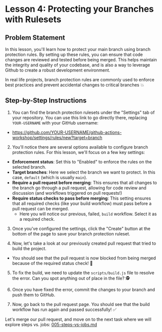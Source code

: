 # Lesson 4: Protecting your Branches with Rulesets

## Problem Statement

In this lesson, you'll learn how to protect your main branch using branch protection rules.
By setting up these rules, you can ensure that code changes are reviewed and tested before being merged.
This helps maintain the integrity and quality of your codebase, and is also a way to leverage Github to create a robust development environment.

In real life projects, branch protection rules are commonly used to enforce best practices and prevent accidental changes to critical branches 💥


## Step-by-Step Instructions

1. You can find the branch protection rulesets under the "Settings" tab of your repository. You can use this link to go directly there, replacing `YOUR-USERNAME` with your GitHub username:
- https://github.com/YOUR-USERNAME/github-actions-workshop/settings/rules/new?target=branch

2. You'll notice there are several options available to configure branch protection rules. For this lesson, we'll focus on a few key settings:
- **Enforcement status**: Set this to "Enabled" to enforce the rules on the selected branch.
- **Target branches**: Here we select the branch we want to protect. In this case, `default` (which is usually `main`).
- **Require a pull request before merging**: This ensures that all changes to the branch go through a pull request, allowing for code review and discussion (and workflows triggered on pull requests!)
- **Require status checks to pass before merging**: This setting ensures that all required checks (like your build workflow) must pass before a pull request can be merged.
  - Here you will notice our previous, failed, `build` workflow. Select it as a required check.

3. Once you've configured the settings, click the "Create" button at the bottom of the page to save your branch protection ruleset.

4. Now, let's take a look at our previously created pull request that tried to build the project.
- You should see that the pull request is now blocked from being merged because of the required status check! 🙅

5. To fix the build, we need to update the `scripts/build.js` file to resolve the error. Can you spot anything out of place in the file? 🕵

6. Once you have fixed the error, commit the changes to your branch and push them to GitHub.

7. Now, go back to the pull request page. You should see that the build workflow has run again and passed successfully! ✅

Let's merge our pull request, and move on to the next task where we will explore steps vs. jobs: [005-steps-vs-jobs.md](./005-steps-vs-jobs.md)
